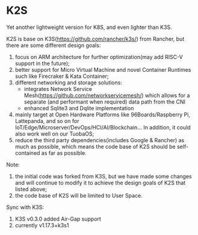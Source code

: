 # K2S
Yet another lightweight version for K8S, and even lighter than K3S.

K2S is base on K3S(https://github.com/rancher/k3s/) from Rancher, but there are some different design goals:
1. focus on ARM architecture for further optimization(may add RISC-V support in the future);
2. better support for Micro Virtual Machine and novel Container Runtimes such like Firecraker & Kata Container;
3. different networking and storage solutions:
   * integrates Network Service Mesh(https://github.com/networkservicemesh/) which allows for a separate
       (and performant when required) data path from the CNI
   * enhanced Sqlite3 and Dqlite implementation
4. mainly target at Open Hardware Platforms like 96Boards/Raspberry Pi, Lattepanda, and so on for
   IoT/Edge/Microserver/DevOps/HCI/AI/Blockchain...
   In addition, it could also work well on our TuobaOS;
5. reduce the third party dependencies(includes Google & Rancher) as much as possible, which means the code base
   of K2S should be self-contained as far as possible.

Note:
1) the initial code was forked from K3S, but we have made some changes and will continue to modify it to achieve the
   design goals of K2S that listed above;
2) the code base of K2S will be limited to User Space.

Sync with K3S:
1) K3S v0.3.0 added Air-Gap support
2) currently v1.17.3+k3s1
